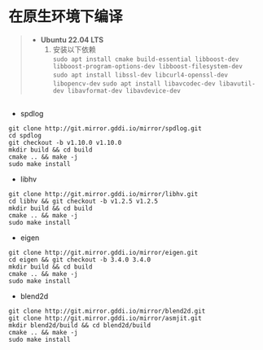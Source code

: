 # 在原生环境下编译


> * **Ubuntu 22.04 LTS**
>   1. 安装以下依赖   
>      `sudo apt install cmake build-essential libboost-dev libboost-program-options-dev libboost-filesystem-dev`   
>      `sudo apt install libssl-dev libcurl4-openssl-dev libopencv-dev`
>      `sudo apt install libavcodec-dev libavutil-dev libavformat-dev libavdevice-dev`
> 
> 
> 

## 

* spdlog
```shell
git clone http://git.mirror.gddi.io/mirror/spdlog.git
cd spdlog
git checkout -b v1.10.0 v1.10.0
mkdir build && cd build
cmake .. && make -j
sudo make install
```


* libhv
```shell
git clone http://git.mirror.gddi.io/mirror/libhv.git
cd libhv && git checkout -b v1.2.5 v1.2.5
mkdir build && cd build
cmake .. && make -j
sudo make install 
```

* eigen
```shell
git clone http://git.mirror.gddi.io/mirror/eigen.git
cd eigen && git checkout -b 3.4.0 3.4.0
mkdir build && cd build
cmake .. && make -j
sudo make install
```

* blend2d
```shell
git clone http://git.mirror.gddi.io/mirror/blend2d.git
git clone http://git.mirror.gddi.io/mirror/asmjit.git
mkdir blend2d/build && cd blend2d/build
cmake .. && make -j
sudo make install
```